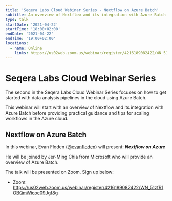 ```yaml
---
title: 'Seqera Labs Cloud Webinar Series - Nextflow on Azure Batch'
subtitle: An overview of Nextflow and its integration with Azure Batch
type: talk
startDate: '2021-04-22'
startTime: '18:00+02:00'
endDate: '2021-04-22'
endTime: '19:00+02:00'
locations:
  - name: Online
    links: https://us02web.zoom.us/webinar/register/4216189082422/WN_51zfR1OBQmWicoc09Jgf8g
---
```


# Seqera Labs Cloud Webinar Series

The second in the Seqera Labs Cloud Webinar Series focuses on how to get started with data analysis pipelines in the cloud using Azure Batch.

This webinar will start with an overview of Nextflow and its integration with Azure Batch before providing practical guidance and tips for scaling workflows in the Azure cloud.

## Nextflow on Azure Batch

In this webinar, Evan Floden ([@evanfloden](https://twitter.com/evanfloden?lang=en)) will present: _**Nextflow on Azure**_

He will be joined by Jer-Ming Chia from Microsoft who will provide an overview of Azure Batch.

The talk will be presented on Zoom. Sign up below:

- Zoom: <https://us02web.zoom.us/webinar/register/4216189082422/WN_51zfR1OBQmWicoc09Jgf8g>
